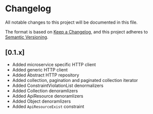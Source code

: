 # Changelog

All notable changes to this project will be documented in this file.

The format is based on [Keep a Changelog](https://keepachangelog.com/en/1.0.0/),
and this project adheres to [Semantic Versioning](https://semver.org/spec/v2.0.0.html).

## [0.1.x]
* Added microservice specific HTTP client
* Added generic HTTP client
* Added Abstract HTTP repository
* Added collection, pagination and paginated collection iterator
* Added ConstraintViolationList denormalizers
* Added Collection denoramlizers
* Added ApiResource denoramlizers
* Added Object denoramlizers
* Added `ApiResourceExist` constraint
